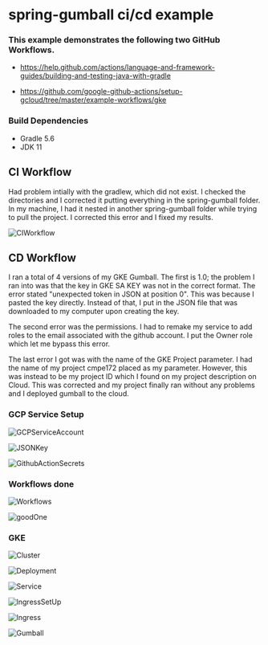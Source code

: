 # spring-gumball ci/cd example

### This example demonstrates the following two GitHub Workflows.

* https://help.github.com/actions/language-and-framework-guides/building-and-testing-java-with-gradle

* https://github.com/google-github-actions/setup-gcloud/tree/master/example-workflows/gke

### Build Dependencies

* Gradle 5.6
* JDK 11

## CI Workflow

Had problem intially with the gradlew, which did not exist. I checked the directories and I corrected it putting everything in the spring-gumball folder. In my machine, I had it nested in another spring-gumball folder while trying to pull the project. I corrected this error and I fixed my results. 

![CIWorkflow](https://github.com/Swidjaja6/spring-gumball/blob/main/images/CIWorkflowPt1.png)

## CD Workflow

I ran a total of 4 versions of my GKE Gumball. The first is 1.0; the problem I ran into was that the key in GKE SA KEY was not in the correct format. The error stated "unexpected token in JSON at position 0". This was because I pasted the key directly. Instead of that, I put in the JSON file that was downloaded to my computer upon creating the key. 

The second error was the permissions. I had to remake my service to add roles to the email associated with the github account. I put the Owner role which let me bypass this error.

The last error I got was with the name of the GKE Project parameter. I had the name of my project cmpe172 placed as my parameter. However, this was instead to be my project ID which I found on my project description on Cloud. This was corrected and my project finally ran without any problems and I deployed gumball to the cloud. 

### GCP Service Setup
![GCPServiceAccount](https://github.com/Swidjaja6/spring-gumball/blob/main/images/GCPServiceAccount.png)

![JSONKey](https://github.com/Swidjaja6/spring-gumball/blob/main/images/JSONServiceAccountKey.png)

![GithubActionSecrets](https://github.com/Swidjaja6/spring-gumball/blob/main/images/GithubActionSecrets.png)

### Workflows done
![Workflows](https://github.com/Swidjaja6/spring-gumball/blob/main/images/Workflows.png)

![goodOne](https://github.com/Swidjaja6/spring-gumball/blob/main/images/successfulWorkflow.png)

### GKE 
![Cluster](https://github.com/Swidjaja6/spring-gumball/blob/main/images/gkeCluster.png)

![Deployment](https://github.com/Swidjaja6/spring-gumball/blob/main/images/gkeDeployment.png)

![Service](https://github.com/Swidjaja6/spring-gumball/blob/main/images/gkeService.png)

![IngressSetUp](https://github.com/Swidjaja6/spring-gumball/blob/main/images/gkeIngressSetup.png)

![Ingress](https://github.com/Swidjaja6/spring-gumball/blob/main/images/gkeIngress.png)

![Gumball](https://github.com/Swidjaja6/spring-gumball/blob/main/images/gkeGumball.png)
